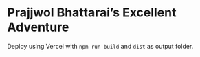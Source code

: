 # Prajjwol Bhattarai’s Excellent Adventure

Deploy using Vercel with `npm run build` and `dist` as output folder.